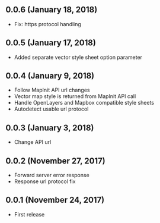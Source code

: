 ## 0.0.6 (January 18, 2018)
- Fix: https protocol handling

## 0.0.5 (January 17, 2018)
- Added separate vector style sheet option parameter

## 0.0.4 (January 9, 2018)
- Follow MapInit API url changes
- Vector map style is returned from MapInit API call
- Handle OpenLayers and Mapbox compatible style sheets
- Autodetect usable url protocol

## 0.0.3 (January 3, 2018)
- Change API url

## 0.0.2 (November 27, 2017)
- Forward server error response
- Response url protocol fix

## 0.0.1 (November 24, 2017)
- First release

